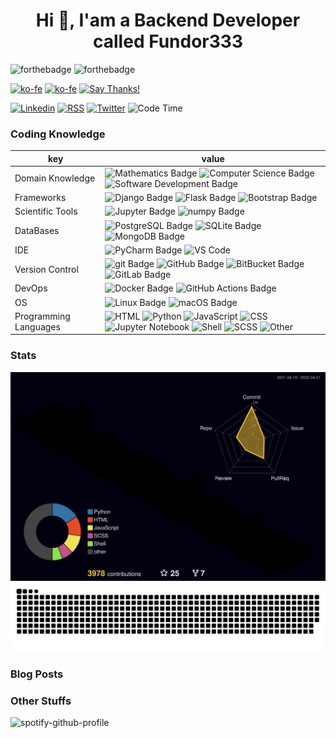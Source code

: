 <h1 align="center">Hi 👋, I'am a Backend Developer called Fundor333</h1>

![forthebadge](https://forthebadge.com/images/badges/you-didnt-ask-for-this.svg)
![forthebadge](https://forthebadge.com/images/badges/powered-by-electricity.svg)

[![ko-fe](https://img.shields.io/badge/Ko--fi-donate-F16061?logo=Ko-fi&style=for-the-badge)](https://ko-fi.com/fundor333)
[![ko-fe](https://img.shields.io/badge/Buy%20me%20a%20coffe-donate-FFDD00?logo=Buy-me-a-Coffee&style=for-the-badge)](https://www.buymeacoffee.com/fundor333)
[![Say Thanks!](https://img.shields.io/badge/Say%20Thanks-thank-1EAEDB.svg?style=for-the-badge)](https://saythanks.io/to/github@fundor333.com)

[![Linkedin](https://img.shields.io/badge/LinkedIn-connect-0077B5?style=for-the-badge&logo=linkedin)](https://www.linkedin.com/in/%F0%9F%90%8D-matteo-scarpa-78969263/
)
[![RSS](https://img.shields.io/badge/RSS-read-FFA500?logo=rss&style=for-the-badge)](https:fundor333.com/index.xml)
[![Twitter](https://img.shields.io/badge/Twitter-follow-1DA1F2?logo=twitter&style=for-the-badge)](https://twitter.com/fundor333)
![Code Time](https://img.shields.io/endpoint?url=https://codetime-api.datreks.com/badge/1371?logoColor=white%26project=%26recentMS=0%26showProject=false&style=for-the-badge)

### Coding Knowledge

key                      |value
-------------------------|-------------------------------------------------------------------
Domain Knowledge         | ![Mathematics Badge](https://img.shields.io/badge/-Mathematics-f73e3e?style=for-the-badge&logo=mathworks&logoColor=white&color=f73e3e) ![Computer Science Badge](https://img.shields.io/badge/-Computer%20Science-7b18a2?style=for-the-badge&logo=smartthings&logoColor=white&color=7b18a2) ![Software Development Badge](https://img.shields.io/badge/-Software%20Development-fbc157?style=for-the-badge&logo=webpack&logoColor=000&color=fbc157)
Frameworks               | ![Django Badge](https://img.shields.io/badge/-Django-092E20?style=for-the-badge&logo=Django&logoColor=white&color=092E20) ![Flask Badge](https://img.shields.io/badge/-Flask-000000?style=for-the-badge&logo=Flask&logoColor=white&color=000000)  ![Bootstrap Badge](https://img.shields.io/badge/-Bootstrap-7952B3?style=for-the-badge&logo=Bootstrap&logoColor=white&color=7952B3)
Scientific Tools         | ![Jupyter Badge](https://img.shields.io/badge/-Jupyter-F37626?style=for-the-badge&logo=Jupyter&logoColor=white&color=F37626) ![numpy Badge](https://img.shields.io/badge/-numpy-013243?style=for-the-badge&logo=numpy&logoColor=white&color=013243)
DataBases                | ![PostgreSQL Badge](https://img.shields.io/badge/-PostgreSQL-336791?style=for-the-badge&logo=PostgreSQL&logoColor=white&color=336791) ![SQLite Badge](https://img.shields.io/badge/-SQLite-003B57?style=for-the-badge&logo=SQLite&logoColor=white&color=003B57) ![MongoDB Badge](https://img.shields.io/badge/-MongoDB-47A248?style=for-the-badge&logo=MongoDB&logoColor=white&color=47A248)
IDE               | ![PyCharm Badge](https://img.shields.io/badge/-PyCharm-000?style=for-the-badge&logo=PyCharm&logoColor=white&color=000)  ![VS Code](https://img.shields.io/badge/visualstudiocode-blue.svg?logo=visual-studio-code&style=for-the-badge)
Version Control          | ![git Badge](https://img.shields.io/badge/-git-F05032?style=for-the-badge&logo=git&logoColor=white&color=F05032) ![GitHub Badge](https://img.shields.io/badge/-GitHub-181717?style=for-the-badge&logo=GitHub&logoColor=white&color=181717) ![BitBucket Badge](https://img.shields.io/badge/-BitBucket-0052CC?style=for-the-badge&logo=BitBucket&logoColor=white&color=0052CC) ![GitLab Badge](https://img.shields.io/badge/-GitLab-F05032?style=for-the-badge&logo=GitLab&logoColor=white&color=FCA121)
DevOps                   | ![Docker Badge](https://img.shields.io/badge/-Docker-2496ED?style=for-the-badge&logo=Docker&logoColor=white&color=2496ED) ![GitHub Actions Badge](https://img.shields.io/badge/-GitHub%20Actions-2088FF?style=for-the-badge&logo=GitHub%20Actions&logoColor=white&color=2088FF)
OS                       | ![Linux Badge](https://img.shields.io/badge/-Linux-FCC624?style=for-the-badge&logo=Linux&logoColor=000&color=FCC624) ![macOS Badge](https://img.shields.io/badge/-macOS-000?style=for-the-badge&logo=Apple&logoColor=white&color=000)
Programming Languages    |  ![HTML](https://img.shields.io/badge/HTML-48.9%25-%23e34c26?style=for-the-badge&logo=HTML&logoColor=%23e34c26&color=%23e34c26)  ![Python](https://img.shields.io/badge/Python-20.4%25-%233572A5?style=for-the-badge&logo=Python&logoColor=%233572A5&color=%233572A5)  ![JavaScript](https://img.shields.io/badge/JavaScript-11.9%25-%23f1e05a?style=for-the-badge&logo=JavaScript&logoColor=%23f1e05a&color=%23f1e05a)  ![CSS](https://img.shields.io/badge/CSS-6.1%25-%23563d7c?style=for-the-badge&logo=CSS&logoColor=%23563d7c&color=%23563d7c)  ![Jupyter Notebook](https://img.shields.io/badge/Jupyter%20Notebook-4.3%25-%23DA5B0B?style=for-the-badge&logo=Jupyter%20Notebook&logoColor=%23DA5B0B&color=%23DA5B0B)  ![Shell](https://img.shields.io/badge/Shell-2.7%25-%2389e051?style=for-the-badge&logo=Shell&logoColor=%2389e051&color=%2389e051)  ![SCSS](https://img.shields.io/badge/SCSS-2.2%25-%23c6538c?style=for-the-badge&logo=SCSS&logoColor=%23c6538c&color=%23c6538c)  ![Other](https://img.shields.io/badge/Other-3.1%25-%23ededed?style=for-the-badge&logo=Other&logoColor=%23ededed&color=%23ededed) 
### Stats

![](./profile-3d-contrib/profile-customize.svg)
![](./dist/github-snake.svg)

<!--START_SECTION:waka-->
<!--END_SECTION:waka-->

### Blog Posts
<!--START_SECTION:feed-->
<!--END_SECTION:feed-->

### Other Stuffs

![spotify-github-profile](<https://spotify-github-profile.vercel.app/api/view.svg?uid=21npwp4etyuyc4k76srrop6fy&cover_image=true&theme=default&bar_color=53b14f&bar_color_cover=false>)
